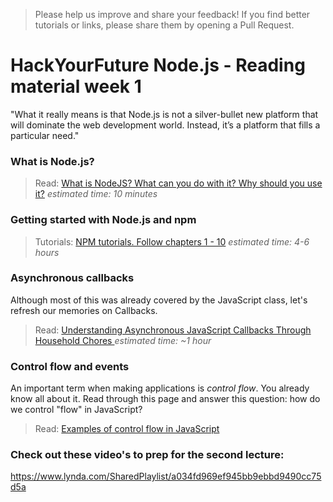 > Please help us improve and share your feedback! If you find better tutorials or links, please share them by opening a Pull Request.

# HackYourFuture Node.js - Reading material week 1

"What it really means is that Node.js is not a silver-bullet new platform that will dominate the web development world. Instead, it’s a platform that fills a particular need."

### What is Node.js?
> Read: [What is NodeJS? What can you do with it? Why should you use it?](https://medium.com/@paynoattn/what-is-nodejs-what-can-you-do-with-it-why-should-you-use-it-8c8d6df32d6d#.qvbp8g4dq) _estimated time: 10 minutes_

### Getting started with Node.js and npm
> Tutorials: [NPM tutorials. Follow chapters 1 - 10](https://docs.npmjs.com/getting-started/installing-node) _estimated time: 4-6 hours_

### Asynchronous callbacks
Although most of this was already covered by the JavaScript class, let's refresh our memories on Callbacks.
> Read: [Understanding Asynchronous JavaScript Callbacks Through Household Chores
](https://medium.freecodecamp.com/understanding-asynchronous-javascript-callbacks-through-household-chores-e3de9a1dbd04#.8ilr4a7aj) _estimated time: ~1 hour_

### Control flow and events
An important term when making applications is _control flow_. You already know all about it. Read through this page and answer this question: how do we control "flow" in JavaScript?
> Read: [Examples of control flow in JavaScript](https://github.com/ummahusla/Codecademy-Exercise-Answers/tree/master/Language%20Skills/JavaScript/Unit%2005%20Control%20Flow/01%20More%20on%20Control%20Flow%20in%20JS)

### Check out these video's to prep for the second lecture:
https://www.lynda.com/SharedPlaylist/a034fd969ef945bb9ebbd9490cc75d5a